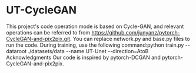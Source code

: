 # UT-CycleGAN
This project's code operation mode is based on Cycle-GAN, and relevant operations can be referred to from https://github.com/junyanz/pytorch-CycleGAN-and-pix2pix.git. You can replace network.py and base.py files to run the code. During training, use the following command:python train.py --dataroot ./datasets/data --name UT-Unet --direction=AtoB
Acknowledgments
Our code is inspired by pytorch-DCGAN and pytorch-CycleGAN-and-pix2pix.
